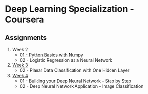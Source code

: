 # Deep Learning Specialization - Coursera
## Assignments
1. Week 2
    * [01 - Python Basics with Numpy](https://github.com/MohammadKhalaji/DeepLearningSpecializationCoursera/blob/master/Course%201%20Assignments%20-%20Neural%20Networks%20and%20Deep%20Learning/W02%20-%2001%20-%20Python%20Basics%20with%20Numpy/Python%20Basics%20With%20Numpy%20v3.ipynb)
    * 02 - Logistic Regression as a Neural Network
2. [Week 3]()
    * 02 - Planar Data Classification with One Hidden Layer
3. [Week 4]()
    * 01 - Building your Deep Neural Network - Step by Step
    * 02 - Deep Neural Network Application - Image Classification
